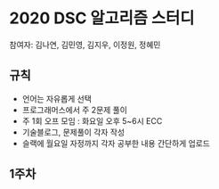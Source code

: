 # 2020 DSC 알고리즘 스터디

참여자: 김나연, 김민영, 김지우, 이정원, 정혜민

## 규칙
- 언어는 자유롭게 선택
- 프로그래머스에서 주 2문제 풀이
- 주 1회 오프 모임 : 화요일 오후 5~6시 ECC
- 기술블로그, 문제풀이 각자 작성
- 슬랙에 월요일 자정까지 각자 공부한 내용 간단하게 업로드

## 1주차
